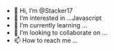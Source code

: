 - 👋 Hi, I’m @Stacker17
- 👀 I’m interested in ...Javascript
- 🌱 I’m currently learning ...
- 💞️ I’m looking to collaborate on ...
- 📫 How to reach me ...

<!---
Stacker17/Stacker17 is a ✨ special ✨ repository because its `README.md` (this file) appears on your GitHub profile.
You can click the Preview link to take a look at your changes.
--->
